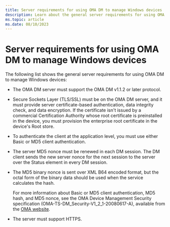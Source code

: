 ```yaml
---
title: Server requirements for using OMA DM to manage Windows devices
description: Learn about the general server requirements for using OMA DM to manage Windows devices, including the supported versions of OMA DM.
ms.topic: article
ms.date: 08/10/2023
---
```


# Server requirements for using OMA DM to manage Windows devices

The following list shows the general server requirements for using OMA DM to manage Windows devices:

- The OMA DM server must support the OMA DM v1.1.2 or later protocol.

- Secure Sockets Layer (TLS/SSL) must be on the OMA DM server, and it must provide server certificate-based authentication, data integrity check, and data encryption. If the certificate isn't issued by a commercial Certification Authority whose root certificate is preinstalled in the device, you must provision the enterprise root certificate in the device's Root store.

- To authenticate the client at the application level, you must use either Basic or MD5 client authentication.

- The server MD5 nonce must be renewed in each DM session. The DM client sends the new server nonce for the next session to the server over the Status element in every DM session.

- The MD5 binary nonce is sent over XML B64 encoded format, but the octal form of the binary data should be used when the service calculates the hash.

    For more information about Basic or MD5 client authentication, MD5 hash, and MD5 nonce, see the OMA Device Management Security specification (OMA-TS-DM\_Security-V1\_2\_1-20080617-A), available from the [OMA website](https://go.microsoft.com/fwlink/p/?LinkId=526900).

- The server must support HTTPS.
